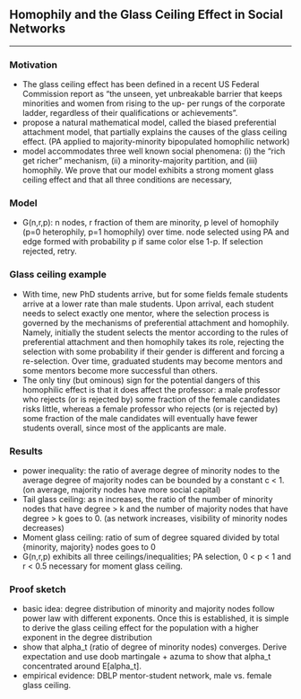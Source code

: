 ## Homophily and the Glass Ceiling Effect in Social Networks
---
### Motivation
- The glass ceiling effect has been defined in a recent US Federal Commission report as “the unseen, yet unbreakable barrier that keeps minorities and women from rising to the up- per rungs of the corporate ladder, regardless of their qualifications or achievements”.
- propose a natural mathematical model, called the biased preferential attachment model, that partially explains the causes of the glass ceiling effect. (PA applied to majority-minority bipopulated homophilic network)
- model accommodates three well known social phenomena: (i) the “rich get richer” mechanism, (ii) a minority-majority partition, and (iii) homophily. We prove that our model exhibits a strong moment glass ceiling effect and that all three conditions are necessary,

### Model
- G(n,r,p): n nodes, r fraction of them are minority, p level of homophily (p=0 heterophily, p=1 homophily) over time. node selected
using PA and edge formed with probability p if same color else 1-p. If selection rejected, retry.

### Glass ceiling example
- With time, new PhD students arrive, but for some fields female students arrive at a lower rate than male students. Upon arrival, each student needs to select exactly one mentor, where the selection process is governed by the mechanisms of preferential attachment and homophily. Namely, initially the student selects the mentor according to the rules of preferential attachment and then homophily takes its role, rejecting the selection with some probability if their gender is different and forcing a re-selection. Over time, graduated students may become mentors and some mentors become more successful than others.
- The only tiny (but ominous) sign for the potential dangers of this homophilic effect is that it does affect the professor: a male professor who rejects (or is rejected by) some fraction of the female candidates risks little, whereas a female professor who rejects (or is rejected by) some fraction of the male candidates will eventually have fewer students overall, since most of the applicants are male.

### Results
- power inequality: the ratio of average degree of minority nodes to the average degree of majority nodes can be
bounded by a constant c < 1. (on average, majority nodes have more social capital)
- Tail glass ceiling: as n increases, the ratio of the number of minority nodes that have degree > k
and the number of majority nodes that have degree > k goes to 0. (as network increases, visibility of
minority nodes decreases)
- Moment glass ceiling: ratio of sum of degree squared divided by total {minority, majority} nodes goes to 0
- G(n,r,p) exhibits all three ceilings/inequalities; PA selection, 0 < p < 1 and r < 0.5 necessary for moment
glass ceiling.

### Proof sketch
- basic idea: degree distribution of minority and majority nodes follow power law with different exponents. Once this is established, it is simple to derive the glass ceiling effect for the population with a higher exponent in the degree distribution
- show that alpha_t (ratio of degree of minority nodes) converges. Derive expectation and use doob martingale + azuma to show that
alpha_t concentrated around E[alpha_t].
- empirical evidence: DBLP mentor-student network, male vs. female glass ceiling. 

